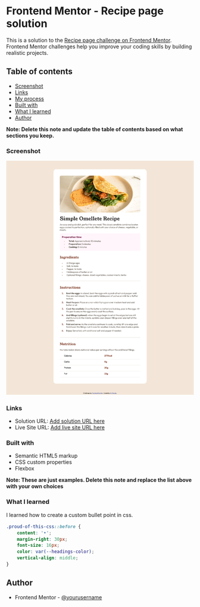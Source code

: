 # Frontend Mentor - Recipe page solution

This is a solution to the [Recipe page challenge on Frontend Mentor](https://www.frontendmentor.io/challenges/recipe-page-KiTsR8QQKm). Frontend Mentor challenges help you improve your coding skills by building realistic projects. 

## Table of contents

  - [Screenshot](#screenshot)
  - [Links](#links)
  - [My process](#my-process)
  - [Built with](#built-with)
  - [What I learned](#what-i-learned)
  - [Author](#author)

**Note: Delete this note and update the table of contents based on what sections you keep.**

### Screenshot

![](./screenshot.jpg)


### Links

- Solution URL: [Add solution URL here](https://www.frontendmentor.io/solutions/recipe-page-using-html-and-css-01BoTYIN1c)
- Live Site URL: [Add live site URL here](https://recipe-page-five-lime.vercel.app/)

### Built with

- Semantic HTML5 markup
- CSS custom properties
- Flexbox

**Note: These are just examples. Delete this note and replace the list above with your own choices**

### What I learned

I learned how to create a custom bullet point in css.


```css
.proud-of-this-css::before {
    content: '•'; 
    margin-right: 30px; 
    font-size: 16px; 
    color: var(--headings-color);
    vertical-align: middle; 
}
```

## Author
- Frontend Mentor - [@yourusername](https://www.frontendmentor.io/profile/Mr-Panda1)